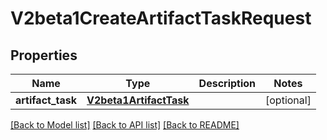 # V2beta1CreateArtifactTaskRequest

## Properties
Name | Type | Description | Notes
------------ | ------------- | ------------- | -------------
**artifact_task** | [**V2beta1ArtifactTask**](V2beta1ArtifactTask.md) |  | [optional] 

[[Back to Model list]](../README.md#documentation-for-models) [[Back to API list]](../README.md#documentation-for-api-endpoints) [[Back to README]](../README.md)



